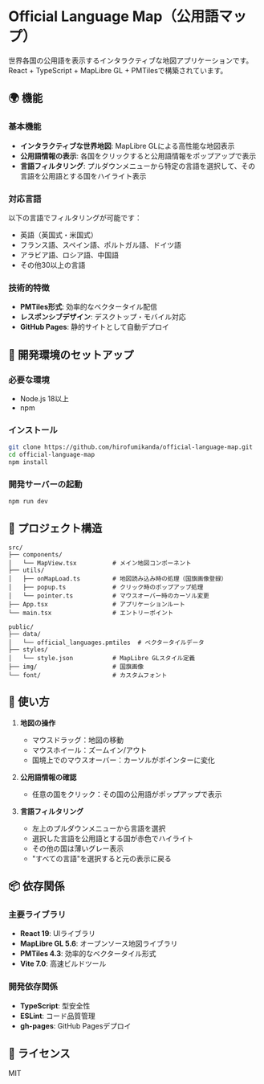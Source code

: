 # Official Language Map（公用語マップ）

世界各国の公用語を表示するインタラクティブな地図アプリケーションです。React + TypeScript + MapLibre GL + PMTilesで構築されています。

## 🌍 機能

### 基本機能
- **インタラクティブな世界地図**: MapLibre GLによる高性能な地図表示
- **公用語情報の表示**: 各国をクリックすると公用語情報をポップアップで表示
- **言語フィルタリング**: プルダウンメニューから特定の言語を選択して、その言語を公用語とする国をハイライト表示

### 対応言語
以下の言語でフィルタリングが可能です：
- 英語（英国式・米国式）
- フランス語、スペイン語、ポルトガル語、ドイツ語
- アラビア語、ロシア語、中国語
- その他30以上の言語

### 技術的特徴
- **PMTiles形式**: 効率的なベクタータイル配信
- **レスポンシブデザイン**: デスクトップ・モバイル対応
- **GitHub Pages**: 静的サイトとして自動デプロイ

## 🚀 開発環境のセットアップ

### 必要な環境
- Node.js 18以上
- npm

### インストール
```bash
git clone https://github.com/hirofumikanda/official-language-map.git
cd official-language-map
npm install
```

### 開発サーバーの起動
```bash
npm run dev
```

## 📁 プロジェクト構造

```
src/
├── components/
│   └── MapView.tsx          # メイン地図コンポーネント
├── utils/
│   ├── onMapLoad.ts         # 地図読み込み時の処理（国旗画像登録）
│   ├── popup.ts             # クリック時のポップアップ処理
│   └── pointer.ts           # マウスオーバー時のカーソル変更
├── App.tsx                  # アプリケーションルート
└── main.tsx                 # エントリーポイント

public/
├── data/
│   └── official_languages.pmtiles  # ベクタータイルデータ
├── styles/
│   └── style.json           # MapLibre GLスタイル定義
├── img/                     # 国旗画像
└── font/                    # カスタムフォント
```

## 🎯 使い方

1. **地図の操作**
   - マウスドラッグ：地図の移動
   - マウスホイール：ズームイン/アウト
   - 国境上でのマウスオーバー：カーソルがポインターに変化

2. **公用語情報の確認**
   - 任意の国をクリック：その国の公用語がポップアップで表示

3. **言語フィルタリング**
   - 左上のプルダウンメニューから言語を選択
   - 選択した言語を公用語とする国が赤色でハイライト
   - その他の国は薄いグレー表示
   - "すべての言語"を選択すると元の表示に戻る

## 📦 依存関係

### 主要ライブラリ
- **React 19**: UIライブラリ
- **MapLibre GL 5.6**: オープンソース地図ライブラリ
- **PMTiles 4.3**: 効率的なベクタータイル形式
- **Vite 7.0**: 高速ビルドツール

### 開発依存関係
- **TypeScript**: 型安全性
- **ESLint**: コード品質管理
- **gh-pages**: GitHub Pagesデプロイ

## 📄 ライセンス

MIT
